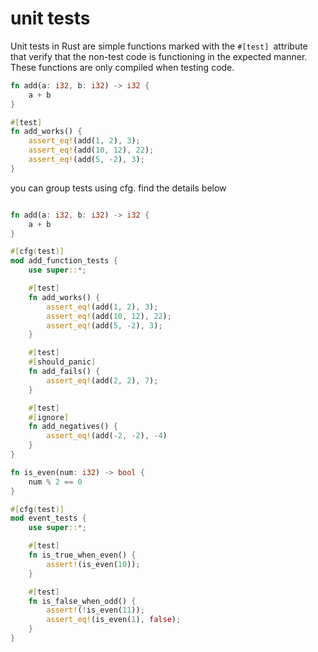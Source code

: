 # unit tests 

Unit tests in Rust are simple functions marked with the `#[test] `attribute that verify that the non-test code is functioning in the expected manner. These functions are only compiled when testing code.

```rs
fn add(a: i32, b: i32) -> i32 {
    a + b
}

#[test]
fn add_works() {
    assert_eq!(add(1, 2), 3);
    assert_eq!(add(10, 12), 22);
    assert_eq!(add(5, -2), 3);
}
```

you can group tests using cfg. find the details below

```rs

fn add(a: i32, b: i32) -> i32 {
    a + b
}

#[cfg(test)]
mod add_function_tests {
    use super::*;

    #[test]
    fn add_works() {
        assert_eq!(add(1, 2), 3);
        assert_eq!(add(10, 12), 22);
        assert_eq!(add(5, -2), 3);
    }

    #[test]
    #[should_panic]
    fn add_fails() {
        assert_eq!(add(2, 2), 7);
    }

    #[test]
    #[ignore]
    fn add_negatives() {
        assert_eq!(add(-2, -2), -4)
    }
}

fn is_even(num: i32) -> bool {
    num % 2 == 0
}

#[cfg(test)]
mod event_tests {
    use super::*;

    #[test]
    fn is_true_when_even() {
        assert!(is_even(10));
    }

    #[test]
    fn is_false_when_odd() {
        assert!(!is_even(11));
        assert_eq!(is_even(1), false);
    }
}

```